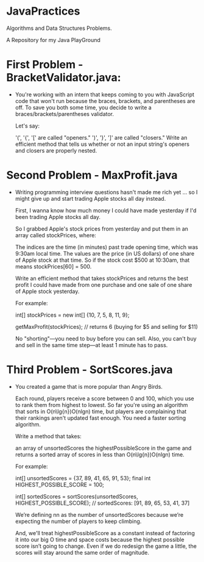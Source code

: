 # JavaPractices
Algorithms and Data Structures Problems.

A Repository for my Java PlayGround

# First Problem - BracketValidator.java:
- You're working with an intern that keeps coming to you with JavaScript code that won't run because the braces, brackets, and parentheses are off. To save you both some time, you decide to write a braces/brackets/parentheses validator.
  
  Let's say:
  
  '(', '{', '[' are called "openers."
  ')', '}', ']' are called "closers."
  Write an efficient method that tells us whether or not an input string's openers and closers are properly nested.

# Second Problem - MaxProfit.java
- Writing programming interview questions hasn't made me rich yet ... so I might give up and start trading Apple stocks all day instead.
  
  First, I wanna know how much money I could have made yesterday if I'd been trading Apple stocks all day.
  
  So I grabbed Apple's stock prices from yesterday and put them in an array called stockPrices, where:
  
  The indices are the time (in minutes) past trade opening time, which was 9:30am local time.
  The values are the price (in US dollars) of one share of Apple stock at that time.
  So if the stock cost $500 at 10:30am, that means stockPrices[60] = 500.
  
  Write an efficient method that takes stockPrices and returns the best profit I could have made from one purchase and one sale of one share of Apple stock yesterday.
  
  For example:
  
    int[] stockPrices = new int[] {10, 7, 5, 8, 11, 9};
  
  getMaxProfit(stockPrices);
  // returns 6 (buying for $5 and selling for $11)
  
  No "shorting"—you need to buy before you can sell. Also, you can't buy and sell in the same time step—at least 1 minute has to pass.
  
# Third Problem - SortScores.java
- You created a game that is more popular than Angry Birds.
  
  Each round, players receive a score between 0 and 100, which you use to rank them from highest to lowest. So far you're using an algorithm that sorts in O(n\lg{n})O(nlgn) time, but players are complaining that their rankings aren't updated fast enough. You need a faster sorting algorithm.
  
  Write a method that takes:
  
  an array of unsortedScores
  the highestPossibleScore in the game
  and returns a sorted array of scores in less than O(n\lg{n})O(nlgn) time.
  
  For example:
  
    int[] unsortedScores = {37, 89, 41, 65, 91, 53};
  final int HIGHEST_POSSIBLE_SCORE = 100;
  
  int[] sortedScores = sortScores(unsortedScores, HIGHEST_POSSIBLE_SCORE);
  // sortedScores: [91, 89, 65, 53, 41, 37]
  
  We’re defining nn as the number of unsortedScores because we’re expecting the number of players to keep climbing.
  
  And, we'll treat highestPossibleScore as a constant instead of factoring it into our big O time and space costs because the highest possible score isn’t going to change. Even if we do redesign the game a little, the scores will stay around the same order of magnitude.
